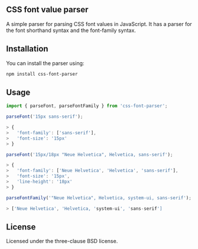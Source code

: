 ## CSS font value parser

A simple parser for parsing CSS font values in JavaScript. It has a parser for the font shorthand syntax and the font-family syntax.

## Installation

You can install the parser using:

```bash
npm install css-font-parser
```

## Usage

```javascript
import { parseFont, parseFontFamily } from 'css-font-parser';

parseFont('15px sans-serif');

> {
>   'font-family': ['sans-serif'],
>   'font-size': '15px'
> }

parseFont('15px/18px "Neue Helvetica", Helvetica, sans-serif');

> {
>   'font-family': ['Neue Helvetica', 'Helvetica', 'sans-serif'],
>   'font-size': '15px',
>   'line-height': '18px'
> }

parseFontFamily('"Neue Helvetica", Helvetica, system-ui, sans-serif');

> ['Neue Helvetica', 'Helvetica, 'system-ui', 'sans-serif']
```

## License

Licensed under the three-clause BSD license.

